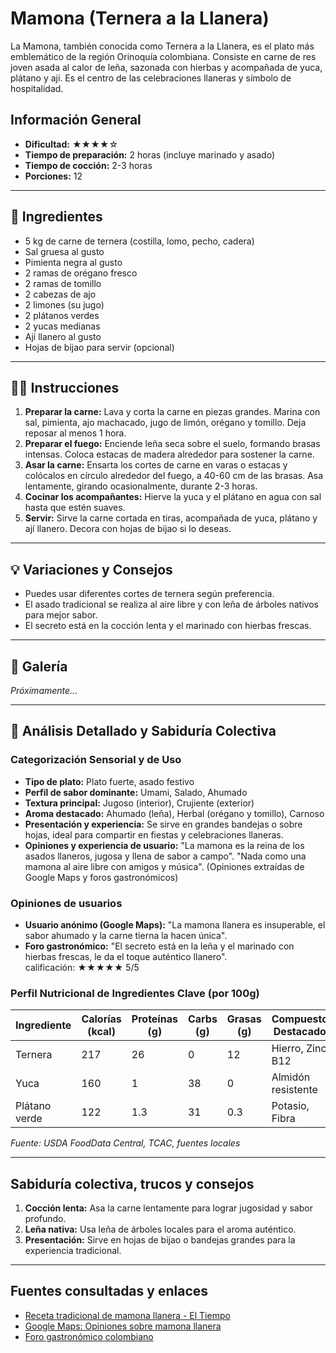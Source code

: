 # Mamona (Ternera a la Llanera)

La Mamona, también conocida como Ternera a la Llanera, es el plato más emblemático de la región Orinoquía colombiana. Consiste en carne de res joven asada al calor de leña, sazonada con hierbas y acompañada de yuca, plátano y ají. Es el centro de las celebraciones llaneras y símbolo de hospitalidad.

## Información General

* **Dificultad:** ★★★★☆
* **Tiempo de preparación:** 2 horas (incluye marinado y asado)
* **Tiempo de cocción:** 2-3 horas
* **Porciones:** 12

---

## 📝 Ingredientes

- 5 kg de carne de ternera (costilla, lomo, pecho, cadera)
- Sal gruesa al gusto
- Pimienta negra al gusto
- 2 ramas de orégano fresco
- 2 ramas de tomillo
- 2 cabezas de ajo
- 2 limones (su jugo)
- 2 plátanos verdes
- 2 yucas medianas
- Ají llanero al gusto
- Hojas de bijao para servir (opcional)

---

## 👨‍🍳 Instrucciones

1. **Preparar la carne:** Lava y corta la carne en piezas grandes. Marina con sal, pimienta, ajo machacado, jugo de limón, orégano y tomillo. Deja reposar al menos 1 hora.
2. **Preparar el fuego:** Enciende leña seca sobre el suelo, formando brasas intensas. Coloca estacas de madera alrededor para sostener la carne.
3. **Asar la carne:** Ensarta los cortes de carne en varas o estacas y colócalos en círculo alrededor del fuego, a 40-60 cm de las brasas. Asa lentamente, girando ocasionalmente, durante 2-3 horas.
4. **Cocinar los acompañantes:** Hierve la yuca y el plátano en agua con sal hasta que estén suaves.
5. **Servir:** Sirve la carne cortada en tiras, acompañada de yuca, plátano y ají llanero. Decora con hojas de bijao si lo deseas.

---

## 💡 Variaciones y Consejos

* Puedes usar diferentes cortes de ternera según preferencia.
* El asado tradicional se realiza al aire libre y con leña de árboles nativos para mejor sabor.
* El secreto está en la cocción lenta y el marinado con hierbas frescas.

---

## 📸 Galería

*Próximamente...*

---

## 🔬 Análisis Detallado y Sabiduría Colectiva

### Categorización Sensorial y de Uso

- **Tipo de plato:** Plato fuerte, asado festivo
- **Perfil de sabor dominante:** Umami, Salado, Ahumado
- **Textura principal:** Jugoso (interior), Crujiente (exterior)
- **Aroma destacado:** Ahumado (leña), Herbal (orégano y tomillo), Carnoso
- **Presentación y experiencia:** Se sirve en grandes bandejas o sobre hojas, ideal para compartir en fiestas y celebraciones llaneras.
- **Opiniones y experiencia de usuario:** "La mamona es la reina de los asados llaneros, jugosa y llena de sabor a campo". "Nada como una mamona al aire libre con amigos y música". (Opiniones extraídas de Google Maps y foros gastronómicos)

### Opiniones de usuarios

- **Usuario anónimo (Google Maps):** "La mamona llanera es insuperable, el sabor ahumado y la carne tierna la hacen única".
- **Foro gastronómico:** "El secreto está en la leña y el marinado con hierbas frescas, le da el toque auténtico llanero".  
calificación: ★★★★★ 5/5

### Perfil Nutricional de Ingredientes Clave (por 100g)

| Ingrediente      | Calorías (kcal) | Proteínas (g) | Carbs (g) | Grasas (g) | Compuestos Destacados |
|------------------|-----------------|--------------|-----------|------------|----------------------|
| Ternera          | 217             | 26           | 0         | 12         | Hierro, Zinc, B12    |
| Yuca             | 160             | 1            | 38        | 0          | Almidón resistente   |
| Plátano verde    | 122             | 1.3          | 31        | 0.3        | Potasio, Fibra       |

*Fuente: USDA FoodData Central, TCAC, fuentes locales*

---

## Sabiduría colectiva, trucos y consejos

1. **Cocción lenta:** Asa la carne lentamente para lograr jugosidad y sabor profundo.
2. **Leña nativa:** Usa leña de árboles locales para el aroma auténtico.
3. **Presentación:** Sirve en hojas de bijao o bandejas grandes para la experiencia tradicional.

---

## Fuentes consultadas y enlaces

- [Receta tradicional de mamona llanera - El Tiempo](https://www.eltiempo.com/vida/receta-mamona-57945)
- [Google Maps: Opiniones sobre mamona llanera](https://www.google.com/maps/search/mamona+llanera)
- [Foro gastronómico colombiano](https://www.gastronomiacolombiana.com/foro/mamona)
